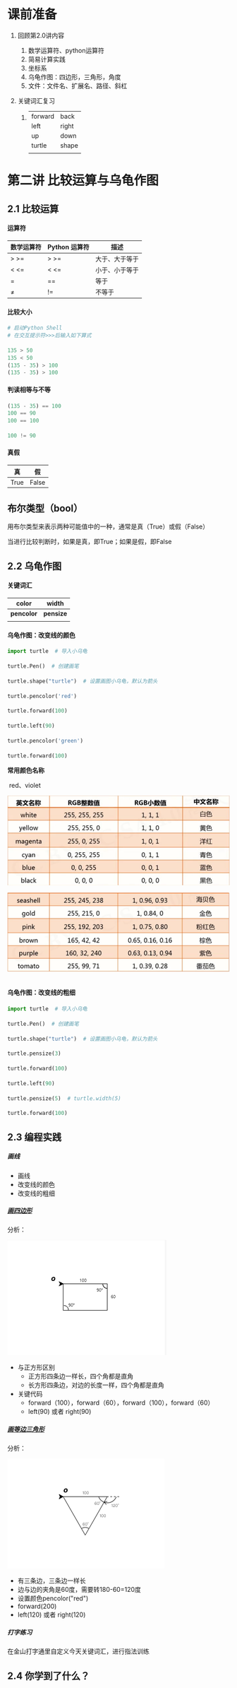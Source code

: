 # 课前准备

1. 回顾第2.0讲内容
   1. 数学运算符、python运算符
   2. 简易计算实践
   3. 坐标系
   4. 乌龟作图：四边形，三角形，角度
   5. 文件：文件名、扩展名、路径、斜杠
   
2. 关键词汇复习

    1. |         |       |
        | ------- | ----- |
        | forward | back  |
        | left    | right |
        | up      | down  |
        | turtle  | shape |
        |         |       |



# 第二讲 比较运算与乌龟作图

## 2.1 比较运算

#### 运算符

| 数学运算符 | Python 运算符 | 描述           |
| ---------- | ------------- | -------------- |
| \>    >=   | \>      >=    | 大于、大于等于 |
| <    <=    | <     <=      | 小于、小于等于 |
| =          | ==            | 等于           |
| &ne;       | !=            | 不等于         |

#### 比较大小

```python
# 启动Python Shell
# 在交互提示符>>>后输入如下算式

135 > 50
135 < 50
(135 - 35) > 100
(135 - 35) > 100

```

#### 判读相等与不等

```python
(135 - 35) == 100
100 == 90
100 == 100

100 != 90
```



#### 真假

|  真  |  假   |
| :--: | :---: |
| True | False |



## 布尔类型（bool）

用布尔类型来表示两种可能值中的一种，通常是真（True）或假（False）

当进行比较判断时，如果是真，即True；如果是假，即False



## 2.2 乌龟作图

#### 关键词汇

| color        | width       |
| ------------ | ----------- |
| **pencolor** | **pensize** |
|              |             |

#### 乌龟作图：改变线的颜色

``` python
import turtle  # 导入小乌龟

turtle.Pen()  # 创建画笔

turtle.shape("turtle")  # 设置画图小乌龟，默认为箭头

turtle.pencolor('red')

turtle.forward(100)

turtle.left(90)

turtle.pencolor('green')

turtle.forward(100)

```

**常用颜色名称**

​			red、violet

![](.\res\color.png)

![](.\res\color1.png)

```python

```

#### 乌龟作图：改变线的粗细

``` python
import turtle  # 导入小乌龟

turtle.Pen()  # 创建画笔

turtle.shape("turtle")  # 设置画图小乌龟，默认为箭头

turtle.pensize(3)

turtle.forward(100)

turtle.left(90)

turtle.pensize(5)  # turtle.width(5)

turtle.forward(100)


```



## 2.3 编程实践

##### 画线

* 画线
* 改变线的颜色
* 改变线的粗细

##### [画四边形](https://www.pythonturtle.cc/turtle100-9/)

分析：

![](.\res\四边形.png)

* 与正方形区别
  * 正方形四条边一样长，四个角都是直角
  * 长方形四条边，对边的长度一样，四个角都是直角
* 关键代码
  * forward（100），forward（60），forward（100），forward（60）
  * left(90)  或者 right(90)

##### [画等边三角形](https://www.pythonturtle.cc/turtle100-3/)

分析：

![](.\res\tri.png)

* 有三条边，三条边一样长
* 边与边的夹角是60度，需要转180-60=120度
* 设置颜色pencolor("red")
* forward(200)
* left(120) 或者 right(120)



##### 打字练习

在金山打字通里自定义今天关键词汇，进行指法训练

## 2.4 你学到了什么？





